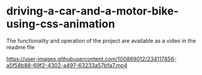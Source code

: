 # driving-a-car-and-a-motor-bike-using-css-animation
The functionality and operation of the project are available as a video in the readme file


https://user-images.githubusercontent.com/100869012/234117856-a5f58b88-69f2-4302-a497-63233a57bfa7.mp4

